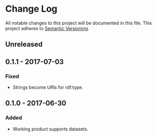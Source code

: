 # Change Log
All notable changes to this project will be documented in this file.
This project adheres to [Semantic Versioning](http://semver.org/).

## Unreleased

## 0.1.1 - 2017-07-03
### Fixed
- Strings become URIs for rdf:type.

## 0.1.0 - 2017-06-30
### Added
- Working product supports datasets.